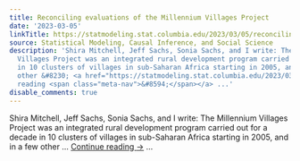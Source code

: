 ```yaml
---
title: Reconciling evaluations of the Millennium Villages Project
date: '2023-03-05'
linkTitle: https://statmodeling.stat.columbia.edu/2023/03/05/reconciling-evaluations-of-the-millennium-villages-project/
source: Statistical Modeling, Causal Inference, and Social Science
description: 'Shira Mitchell, Jeff Sachs, Sonia Sachs, and I write: The Millennium
  Villages Project was an integrated rural development program carried out for a decade
  in 10 clusters of villages in sub-Saharan Africa starting in 2005, and in a few
  other &#8230; <a href="https://statmodeling.stat.columbia.edu/2023/03/05/reconciling-evaluations-of-the-millennium-villages-project/">Continue
  reading <span class="meta-nav">&#8594;</span></a> ...'
disable_comments: true
---
```

Shira Mitchell, Jeff Sachs, Sonia Sachs, and I write: The Millennium Villages Project was an integrated rural development program carried out for a decade in 10 clusters of villages in sub-Saharan Africa starting in 2005, and in a few other &#8230; <a href="https://statmodeling.stat.columbia.edu/2023/03/05/reconciling-evaluations-of-the-millennium-villages-project/">Continue reading <span class="meta-nav">&#8594;</span></a> ...